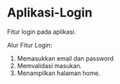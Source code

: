 # Aplikasi-Login
Fitur login pada aplikasi.

Alur Fitur Login:
1. Memasukkan email dan password
2. Memvalidasi masukan.
3. Menampilkan halaman home.
